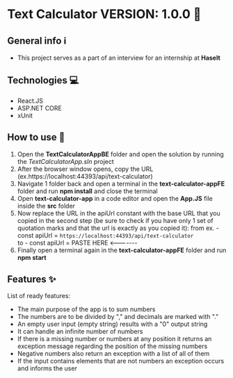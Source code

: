 # Text Calculator VERSION: 1.0.0 🔖

## General info ℹ️
* This project serves as a part of an interview for an internship at **Haselt**

## Technologies 💻
* React.JS
* ASP.NET CORE
* xUnit

## How to use 📘
1. Open the **TextCalculatorAppBE** folder and open the solution by running the *TextCalculatorApp.sln* project
2. After the browser window opens, copy the URL (ex.https://localhost:44393/api/text-calculator)
3. Navigate 1 folder back and open a terminal in the **text-calculator-appFE** folder and run **npm install** and close the terminal
4. Open **text-calculator-app** in a code editor and open the **App.JS** file inside the **src** folder
5. Now replace the URL in the apiUrl constant with the base URL that you copied in the second step (be sure to check if you have only 1 set of quotation marks and that the url is exactly as you copied it):
    from ex. - const apiUrl = `https://localhost:44393/api/text-calculator` <br/>to       - const apiUrl = PASTE HERE <-------
6. Finally open a terminal again in the **text-calculator-appFE** folder and run **npm start**

## Features ✨
List of ready features:
* The main purpose of the app is to sum numbers
* The numbers are to be divided by "," and decimals are marked with "."
* An empty user input (empty string) results with a "0" output string
* It can handle an infinite number of numbers
* If there is a missing number or numbers at any position it returns an exception message regarding the position of the missing numbers
* Negative numbers also return an exception with a list of all of them
* If the input contains elements that are not numbers an exception occurs and informs the user
